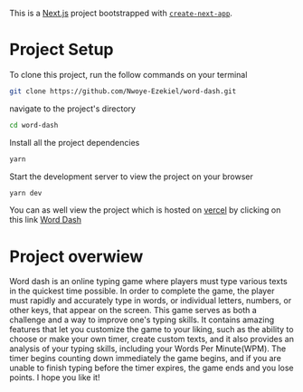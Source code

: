 This is a [Next.js](https://nextjs.org/) project bootstrapped with [`create-next-app`](https://github.com/vercel/next.js/tree/canary/packages/create-next-app).

# Project Setup

To clone this project, run the follow commands on your terminal

```sh
git clone https://github.com/Nwoye-Ezekiel/word-dash.git
```

navigate to the project's directory

```sh
cd word-dash
```

Install all the project dependencies

```sh
yarn
```

Start the development server to view the project on your browser

```sh
yarn dev
```

You can as well view the project which is hosted on [vercel](https://vercel.com/) by clicking on this link
[Word Dash](https://word-dash.vercel.app/)

# Project overwiew

Word dash is an online typing game where players must type various texts
in the quickest time possible. In order to complete the game, the player
must rapidly and accurately type in words, or individual letters,
numbers, or other keys, that appear on the screen. This game serves as
both a challenge and a way to improve one's typing skills. It
contains amazing features that let you customize the game to your
liking, such as the ability to choose or make your own timer, create
custom texts, and it also provides an analysis of your typing skills,
including your Words Per Minute(WPM). The timer begins counting down
immediately the game begins, and if you are unable to finish typing
before the timer expires, the game ends and you lose points.
I hope you like it!
